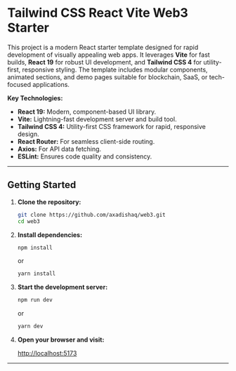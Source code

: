 # Tailwind CSS React Vite Web3 Starter

This project is a modern React starter template designed for rapid development of visually appealing web apps. It leverages **Vite** for fast builds, **React 19** for robust UI development, and **Tailwind CSS 4** for utility-first, responsive styling. The template includes modular components, animated sections, and demo pages suitable for blockchain, SaaS, or tech-focused applications.

**Key Technologies:**

-  **React 19:** Modern, component-based UI library.
-  **Vite:** Lightning-fast development server and build tool.
-  **Tailwind CSS 4:** Utility-first CSS framework for rapid, responsive design.
-  **React Router:** For seamless client-side routing.
-  **Axios:** For API data fetching.
-  **ESLint:** Ensures code quality and consistency.

---

## Getting Started

1. **Clone the repository:**

   ```sh
   git clone https://github.com/axadishaq/web3.git
   cd web3
   ```

2. **Install dependencies:**

   ```sh
   npm install
   ```
    or
    ```sh
   yarn install
   ```

3. **Start the development server:**

   ```sh
   npm run dev
   ```
    or
   ```sh
   yarn dev
   ```

5. **Open your browser and visit:**

   [http://localhost:5173](http://localhost:5173)

---
